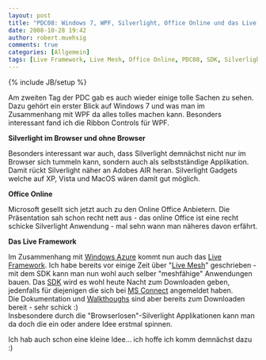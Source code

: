 ```yaml
---
layout: post
title: "PDC08: Windows 7, WPF, Silverlight, Office Online und das Live Framework"
date: 2008-10-28 19:42
author: robert.muehsig
comments: true
categories: [Allgemein]
tags: [Live Framework, Live Mesh, Office Online, PDC08, SDK, Silverlight, Windows 7, Windows Azure, WPF]
---
```

{% include JB/setup %}
<p>Am zweiten Tag der PDC gab es auch wieder einige tolle Sachen zu sehen. Dazu gehört ein erster Blick auf Windows 7 und was man im Zusammenhang mit WPF da alles tolles machen kann. Besonders interessant fand ich die Ribbon Controls für WPF.</p> <p><strong>Silverlight im Browser und ohne Browser</strong></p> <p>Besonders interessant war auch, dass Silverlight demnächst nicht nur im Browser sich tummeln kann, sondern auch als selbstständige Applikation. Damit rückt Silverlight näher an Adobes AIR heran. Silverlight Gadgets welche auf XP, Vista und MacOS wären damit gut möglich.</p> <p><strong>Office Online</strong></p> <p>Microsoft gesellt sich jetzt auch zu den Online Office Anbietern. Die Präsentation sah schon recht nett aus - das online Office ist eine recht schicke Silverlight Anwendung - mal sehn wann man näheres davon erfährt.</p> <p><strong>Das Live Framework</strong></p> <p>Im Zusammenhang mit <a href="http://www.microsoft.com/azure/default.mspx">Windows Azure</a> kommt nun auch das <a href="http://dev.live.com/liveframework/">Live Framework</a>. Ich habe bereits vor einige Zeit über "<a href="{{BASE_PATH}}/2008/08/07/live-mesh-tech-preview/">Live Mesh</a>" geschrieben - mit dem SDK kann man nun wohl auch selber "meshfähige" Anwendungen bauen. Das <a href="http://dev.live.com/liveframework/sdk/">SDK</a> wird es wohl heute Nacht zum Downloaden geben, jedenfalls für diejenigen die sich bei <a href="http://go.microsoft.com/fwlink/?LinkID=130226">MS Connect</a> angemeldet haben. <br>Die Dokumentation und <a href="http://dev.live.com/downloads/liveframeworksdkwalkthroughs.zip">Walkthoughs</a> sind aber bereits zum Downloaden bereit - sehr schick :) <br>Insbesondere durch die "Browserlosen"-Silverlight Applikationen kann man da doch die ein oder andere Idee erstmal spinnen.</p> <p>Ich hab auch schon eine kleine Idee... ich hoffe ich komm demnächst dazu :) </p>
